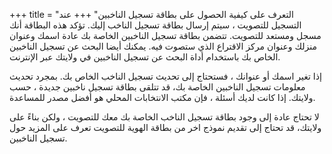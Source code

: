 +++
title = "التعرف على كيفية الحصول على بطاقة تسجيل الناخبين"
+++
عند التسجيل للتصويت ، سيتم إرسال بطاقة تسجيل الناخب إليك. تؤكد هذه البطاقة أنك مسجل ومستعد للتصويت. تتضمن بطاقة تسجيل الناخبين الخاصة بك عادة اسمك وعنوان منزلك وعنوان مركز الاقتراع الذي ستصوت فيه. يمكنك أيضا البحث عن تسجيل الناخبين الخاص بك باستخدام أداة البحث عن تسجيل الناخبين في ولايتك عبر الإنترنت.


إذا تغير اسمك أو عنوانك ، فستحتاج إلى تحديث تسجيل الناخب الخاص بك. بمجرد تحديث معلومات تسجيل الناخبين الخاصة بك، قد تتلقى بطاقة تسجيل ناخبين جديدة ، حسب ولايتك. إذا كانت لديك أسئلة ، فإن مكتب الانتخابات المحلي هو أفضل مصدر للمساعدة.

لا تحتاج عادة إلى وجود بطاقة تسجيل الناخب  الخاصة بك معك للتصويت ، ولكن بناءً على ولايتك، قد تحتاج إلى تقديم نموذج اخر من بطاقة الهوية للتصويت تعرف على المزيد حول تسجيل الناخبين.

